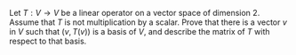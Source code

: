 Let $T:V\to V$ be a linear operator on a vector space of dimension $2$. Assume that $T$ is not multiplication by a scalar. Prove that there is a vector $v$ in $V$ such that $(v,T(v))$ is a basis of $V$, and describe the matrix of $T$ with respect to that basis.